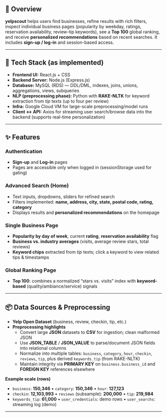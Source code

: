 ## 🚀 Overview
**yelpscout** helps users find businesses, refine results with rich filters, inspect individual business pages (popularity by weekday, ratings, reservation availability, review-tip keywords), see a **Top 100** global ranking, and receive **personalized recommendations** based on recent searches. It includes **sign-up / log-in** and session-based access.

---

## 🧰 Tech Stack (as implemented)
- **Frontend UI:** React.js + CSS  
- **Backend Server:** Node.js (Express.js)  
- **Database:** MySQL (RDS) — DDL/DML, indexes, joins, unions, aggregations, views, subqueries  
- **NLP (preprocessing phase):** Python with **RAKE-NLTK** for keyword extraction from *tip* texts (up to four per review)  
- **Infra:** Google Cloud VM for large-scale preprocessing/model runs  
- **Client ↔ API:** Axios for streaming user search/browse data into the backend (supports real-time personalization)

---

## ✨ Features

### Authentication
- **Sign-up** and **Log-in** pages  
- Pages are accessible only when logged in (sessionStorage used for gating)

### Advanced Search (Home)
- Text inputs, dropdowns, sliders for refined search  
- Filters implemented: **name, address, city, state, postal code, rating, category**  
- Displays results and **personalized recommendations** on the homepage

### Single Business Page
- **Popularity by day of week**, current **rating**, **reservation availability** flag  
- **Business vs. industry averages** (visits, average review stars, total reviews)  
- **Keyword chips** extracted from *tip* texts; click a keyword to view related tips & timestamps

### Global Ranking Page
- **Top 100**: combines a normalized “stars vs. visits” index with **keyword-based** (quality/ambiance/service) signals

---

## 📦 Data Sources & Preprocessing
- **Yelp Open Dataset** (business, review, checkin, tip, etc.)  
- **Preprocessing highlights**
  - Convert large **JSON** datasets to **CSV** for ingestion; clean malformed JSON
  - Use **JSON_TABLE** / **JSON_VALUE** to parse/document JSON fields into relational columns
  - Normalize into multiple tables: `business`, `category`, `hour`, `checkin`, `reviews`, `tip`, plus derived `keywords_tip` (from RAKE-NLTK)  
  - Maintain integrity via **PRIMARY KEY** on `business.business_id` and **FOREIGN KEY** references elsewhere

**Example scale (rows)**
- `business`: **150,346** • `category`: **150,346** • `hour`: **127,123**  
- `checkin`: **12,103,993** • `reviews` (subsample): **200,000** • `tip`: **219,984**  
- `keywords_tip`: **61,000** • `user_credentials`: demo rows • `user_searchs`: streaming log (demo)

---
